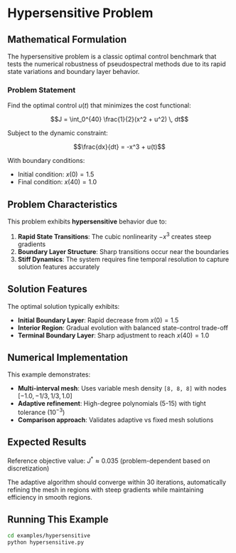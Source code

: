 # Hypersensitive Problem

## Mathematical Formulation

The hypersensitive problem is a classic optimal control benchmark that tests the numerical robustness of pseudospectral methods due to its rapid state variations and boundary layer behavior.

### Problem Statement

Find the optimal control $u(t)$ that minimizes the cost functional:

$$J = \int_0^{40} \frac{1}{2}(x^2 + u^2) \, dt$$

Subject to the dynamic constraint:

$$\frac{dx}{dt} = -x^3 + u(t)$$

With boundary conditions:
- Initial condition: $x(0) = 1.5$
- Final condition: $x(40) = 1.0$

## Problem Characteristics

This problem exhibits **hypersensitive** behavior due to:

1. **Rapid State Transitions**: The cubic nonlinearity $-x^3$ creates steep gradients
2. **Boundary Layer Structure**: Sharp transitions occur near the boundaries
3. **Stiff Dynamics**: The system requires fine temporal resolution to capture solution features accurately

## Solution Features

The optimal solution typically exhibits:
- **Initial Boundary Layer**: Rapid decrease from $x(0) = 1.5$
- **Interior Region**: Gradual evolution with balanced state-control trade-off
- **Terminal Boundary Layer**: Sharp adjustment to reach $x(40) = 1.0$

## Numerical Implementation

This example demonstrates:
- **Multi-interval mesh**: Uses variable mesh density `[8, 8, 8]` with nodes $[-1.0, -1/3, 1/3, 1.0]$
- **Adaptive refinement**: High-degree polynomials (5-15) with tight tolerance ($10^{-3}$)
- **Comparison approach**: Validates adaptive vs fixed mesh solutions

## Expected Results

Reference objective value: $J^* \approx 0.035$ (problem-dependent based on discretization)

The adaptive algorithm should converge within 30 iterations, automatically refining the mesh in regions with steep gradients while maintaining efficiency in smooth regions.

## Running This Example

```bash
cd examples/hypersensitive
python hypersensitive.py
```
